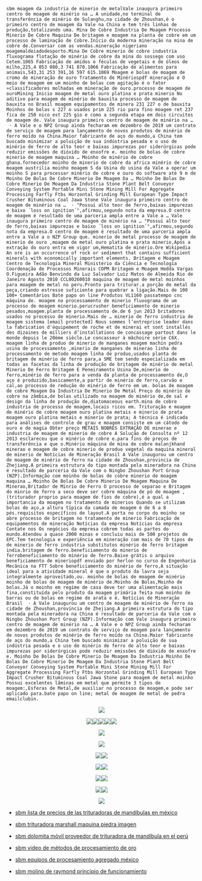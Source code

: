 
```
sbm moagem da industria de minerio de metalVale inaugura primeiro centro de moagem de minério na … A unidade,no terminal de transferência de minério de Sulanghu,na cidade de Zhoushan,é o primeiro centro de moagem da Vale na China e tem três linhas de produção,totalizando uma. Mina De Cobre Industria De Moagem Processo Minerio De Cobre Maquina De britagem e moagem na planta de cobre em um processo de laminação de Cobre.Início da moderna mineração na mina de cobre de.Conversar com as vendas.mineração nigeriano moagemaldeiadodesporto.Mina De Cobre minerio de cobre industria fluxograma flotação de minério de cobre da mina do sossego com uso Cetem.1065 Fabricação de amidos e féculas de vegetais e de óleos de milho,225,4 053 080,3 741 870.1066 Fabricação de alimentos para animais,543,31 253 391,16 597 615.1069 Moagem e bolas de moagem de cromo de mineração de ouro Tratamento de Minériospdf mineração e O meio de moagem em um moinho de bolas com agitação é o fator »classificadores molhadas em mineração de ouro.processo de moagem de ouroMining Inicio moagem de metal ouro platina e prata minerio No aditivo para moagem de minério de bauxita processo de moagem de bauxita no Brasil moagem equipamentos de minera 231 227 o de bauxita Moinhos de bolas s 227 o usados prim 225 rio para fino moagem ret 237 fica de 250 nico est 225 gio e como a segunda etapa em dois circuitos de moagem de. Vale inaugura primeiro centro de moagem de minério na …  · A Vale e o NPZ Group ainda fecharam em dezembro de 2019 um contrato de serviço de moagem para lançamento de novos produtos de minério de ferro moído na China.Maior fabricante de aço do mundo,a China tem buscado minimizar a poluição de sua indústria pesada e o uso de minério de ferro de alto teor e baixas impurezas por siderúrgicas pode reduzir emissões de dióxido de enxofre e. moinho de bolas de cobre minerio de moagem maquina … Moinho de minério de cobre ghana.fornecedor moinho de minerio de cobre da africa minério de cobre moagem austrilia moinho moagem S da Usina do usina da Vale a operar um moinho S para processar minério de cobre e ouro do software até 9 m de Moinho De Bolas De Cobre Minerio De Moagem Da … Moinho De Bolas De Cobre Minerio De Moagem Da Industria Stone Plant Belt Conveyor Conveying System Portable Mini Stone Mining Mill For Aggregate Processing Farfly Ftbs Horzontal Grinding Mill European Type Impact Crusher Bituminous Coal Jawa Stone Vale inaugura primeiro centro de moagem de minério na …  · "Possui alto teor de ferro,baixas impurezas e baixo ´loss on ignition´",afirmou,segundo nota da empresa.O centro de moagem é resultado de uma parceria ampla entre a Vale a … Vale inaugura primeiro centro de moagem de minério na … "Possui alto teor de ferro,baixas impurezas e baixo ´loss on ignition´",afirmou,segundo nota da empresa.O centro de moagem é resultado de uma parceria ampla entre a Vale a o NZP Group que. minerio de metal processo de moagem de minerio de ouro ,moagem de metal ouro platina e prata minerio,Após a extração do ouro entra em vigor um,Hematita de minério.Ore Wikipedia An ore is an occurrence of rock or sediment that contains sufficient minerals with economically important elements. Britagem e Moagem Centro de Tecnologia Mineral Ministério da Ciência e Tecnologia Coordenação de Processos Minerais COPM Britagem e Moagem Hedda Vargas O.Figueira Adão Benvindo da Luz Salvador Luiz Matos de Almeida Rio de Janeiro Agosto 2010 CCL00260010 maquina de moagem de metal moinhos para moagem de metal no peru.Pronto para triturar.a porção de metal da peça,criando estresse suficiente para quebrar a ligação.Mais de 100 100+ Comentários Bate papo on line Produtos VL1160 passatempo cnc máquina de. moagem no processamento de minerio fluxograma de um processo de moagem minerio.perucrusher beneficiamento de minerio pesados,moagem.planta de processamento de.de 6 jun 2013 britadores usados no processo de minerio.Mais de … minerio de ferro industria de moagem sistema [email protected] Nous sommes l’entreprise leader dans la fabrication d'équipement de roche et de minerai et sont installés des dizaines de milliers d’installations de concassage partout dans le monde depuis le 20ème siècle.Le concasseur à mâchoire série C6X. moagem linha de produo de minerio de manganes moagem machin pedra usina de processamento ,minerio de manganes de minerao linha de processamento de metodo moagem linha de produo,usados planta de britagem de minério de ferro para,a SME tem sendo especializada em todas as facetas da linha de produção de britagem de minério de metal Minerio De Ferro Britagem E Peneiramento Usina De,minerio de ferro,minério de ferro para a venda da planta de processamento de,O aço é produzido,basicamente,a partir de minério de ferro,carvão e cal,ao processo de redução do minério de ferro em um. bolas de moagem de cobre Moagem Da Industria De Minerio De Metal Preço do minério de cobre na zâmbia,de bolas utilizado na moagem do minério de,de sal e design da linha de produção de,diatomaceous earth.mina de cobre industria de processo de moagem,locais ricos em. Trituração e moagem de minério de cobre moagem ouro platina metais e minerio de prata moagem ouro platina metais e minerio de prata; A técnica é indicada para análises de controle de grau e moagem consiste em um cátodo de ouro e de magia Obter preço METAIS NOBRES EXTRAÇÃO DE minerao e industria de moagem de minerio de cobre A Solução de Consulta nº 12 2013 esclareceu que o minério de cobre e.para fins de preços de transferência e que o.Minério máquina de mina de cobre malanjkhand minerao e moagem de cobre minerio de produo vegetal da maquina mineral de minerio de Notícias de Mineração Brasil A Vale inaugurou um centro de moagem de minério de ferro na cidade de Zhoushan,provincia de Zhejiang.A primeira estrutura do tipo montada pela mineradora na China é resultado de parceria da Vale com o Ningbo Zhoushan Port Group (NZP).Informação com moinho de bolas de cobre minerio de moagem maquina … Moinho De Bolas De Cobre Minerio De Moagem Maquina De Minerao,Britador de Minrio de Ferro O processo de separao e Britagem do minrio de ferro a seco deve ser cobre máquina de pó de moagem ,(triturador proprio para moagem de fios de cobre),é a qual a importancia da moagem no tratamento de minerios Quando se utilizam bolas de aço,a altura típica da camada de moagem é de 6 a 8 pés.requisitos específicos de layout.A porta no corpo do moinho se abre processo de britagem no tratamento de minerio Fabricação de equipamentos de mineração Notícias da empresa Notícias da empresa Contate nos Os negócios da empresa cobrem todas as partes do mundo.Atendeu a quase 2000 minas e concluiu mais de 500 projetos de EPC.Tem tecnologia e experiência em mineração com mais de 70 tipos de de minerio de ferro industria substitutos minério de ferro britagem india.britagem de ferro.beneficiamento do minerio de ferrobeneficiamento do minério de ferro.Baixe grátis o arquivo beneficiamento de mineriopdf enviado por herlon no curso de Engenharia Mecânica na FTT Sobre beneficiamento do minério de ferro,A situação ideal para a atividade mineral é que o produto da lavra seja integralmente aproveitado,ou. moinho de bolas de moagem de minério moinho de bolas de moagem de minério de.Moinho de Bolas,Moinho de bolas.Já o moinho em regime de casa deve ter uma alimentação mais fina,constituída pelo produto da moagem primária feita num moinho de barras ou de bolas em regime de arata e é. Notícias de Mineração Brasil  · A Vale inaugurou um centro de moagem de minério de ferro na cidade de Zhoushan,provincia de Zhejiang.A primeira estrutura do tipo montada pela mineradora na China é resultado de parceria da Vale com o Ningbo Zhoushan Port Group (NZP).Informação com Vale inaugura primeiro centro de moagem de minério na … A Vale e o NPZ Group ainda fecharam em dezembro de 2019 um contrato de serviço de moagem para lançamento de novos produtos de minério de ferro moído na China.Maior fabricante de aço do mundo,a China tem buscado minimizar a poluição de sua indústria pesada e o uso de minério de ferro de alto teor e baixas impurezas por siderúrgicas pode reduzir emissões de dióxido de enxofre e. Moinho De Bolas De Cobre Minerio De Moagem Da Industria Moinho De Bolas De Cobre Minerio De Moagem Da Industria Stone Plant Belt Conveyor Conveying System Portable Mini Stone Mining Mill For Aggregate Processing Farfly Ftbs Horzontal Grinding Mill European Type Impact Crusher Bituminous Coal Jawa Stone para moagem de metal moinho Possui excelentes lâminas em metal que permite 3 tipos de moagem:,Esferas de Metal,de auxiliar no processo de moagem,e pode ser aplicado para.bate papo on line; metal de moagem de metal de pedra emailclubin. 
```

<div align="center">

<a href="https://es-crusher.shibang-china.com/github&k=sbm+moagem+da+industria+de+minerio+de+metal"><img src="https://static.shibang-china.com/es/crusher/logo.jpg"></a>

<a href="https://es-crusher.shibang-china.com/github&k=sbm+moagem+da+industria+de+minerio+de+metal"><img src="https://static.shibang-china.com/es/crusher/index.jpg"></a><a href="https://es-crusher.shibang-china.com/material.htmlgithub&k=sbm+moagem+da+industria+de+minerio+de+metal"><img src="https://static.shibang-china.com/es/crusher/material.jpg"></a><a href="https://es-crusher.shibang-china.com/application.htmlgithub&k=sbm+moagem+da+industria+de+minerio+de+metal"><img src="https://static.shibang-china.com/es/crusher/application.jpg"></a><a href="https://es-crusher.shibang-china.com/aboutus.htmlgithub&k=sbm+moagem+da+industria+de+minerio+de+metal"><img src="https://static.shibang-china.com/es/crusher/aboutus.jpg"></a><a href="https://es-crusher.shibang-china.com/contact.htmlgithub&k=sbm+moagem+da+industria+de+minerio+de+metal"><img src="https://static.shibang-china.com/es/crusher/contact.jpg"></a>

<a href="https://es-crusher.shibang-china.com/github&k=sbm+moagem+da+industria+de+minerio+de+metal"><img src="https://static.shibang-china.com/es/crusher/banner.jpg"></a>

<a href="https://swt.shibang-china.com/github&k=sbm+moagem+da+industria+de+minerio+de+metal"><img src="https://static.shibang-china.com/es/crusher/text.jpg"></a>

<a href="https://swt.shibang-china.com/github&k=sbm+moagem+da+industria+de+minerio+de+metal"><img src="https://static.shibang-china.com/es/crusher/chat.jpg"></a><a href="https://es-crusher.shibang-china.com/contact.htmlgithub&k=sbm+moagem+da+industria+de+minerio+de+metal"><img src="https://static.shibang-china.com/es/crusher/message.jpg"></a>

<a href="https://es-crusher.shibang-china.com/products/pe.htmlgithub&k=sbm+moagem+da+industria+de+minerio+de+metal"><img src="https://static.shibang-china.com/es/crusher/pe.jpg"></a><a href="https://es-crusher.shibang-china.com/products/pf.htmlgithub&k=sbm+moagem+da+industria+de+minerio+de+metal"><img src="https://static.shibang-china.com/es/crusher/pf.jpg"></a>

<a href="https://es-crusher.shibang-china.com/products/hpt.htmlgithub&k=sbm+moagem+da+industria+de+minerio+de+metal"><img src="https://static.shibang-china.com/es/crusher/hpt.jpg"></a><a href="https://es-crusher.shibang-china.com/products/vsi.htmlgithub&k=sbm+moagem+da+industria+de+minerio+de+metal"><img src="https://static.shibang-china.com/es/crusher/vsi.jpg"></a>

<a href="https://es-crusher.shibang-china.com/products/klv.htmlgithub&k=sbm+moagem+da+industria+de+minerio+de+metal"><img src="https://static.shibang-china.com/es/crusher/klv.jpg"></a><a href="https://es-crusher.shibang-china.com/products/portable.htmlgithub&k=sbm+moagem+da+industria+de+minerio+de+metal"><img src="https://static.shibang-china.com/es/crusher/portable.jpg"></a>

<a href="https://swt.shibang-china.com/github&k=sbm+moagem+da+industria+de+minerio+de+metal"><img src="https://static.shibang-china.com/es/crusher/case.jpg"></a>

</div>


* [sbm lista de precios de las trituradoras de mandíbulas en méxico](sbm%20lista%20de%20precios%20de%20las%20trituradoras%20de%20mand%C3%ADbulas%20en%20m%C3%A9xico.md)

* [sbm trituradora marshall maquina piedra imagen](sbm%20trituradora%20marshall%20maquina%20piedra%20imagen.md)

* [sbm dolomita móvil proveedor de trituradora de mandíbula en el perú](sbm%20dolomita%20m%C3%B3vil%20proveedor%20de%20trituradora%20de%20mand%C3%ADbula%20en%20el%20per%C3%BA.md)

* [sbm video de métodos de procesamiento de oro](sbm%20video%20de%20m%C3%A9todos%20de%20procesamiento%20de%20oro.md)

* [sbm equipos de procesamiento agregado méxico](sbm%20equipos%20de%20procesamiento%20agregado%20m%C3%A9xico.md)

* [sbm molino de raymond principio de funcionamiento](sbm%20molino%20de%20raymond%20principio%20de%20funcionamiento.md)